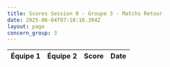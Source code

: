 ```yaml
---
title: Scores Session 0 - Groupe 3 - Matchs Retour
date: 2025-06-04T07:18:16.394Z
layout: page
concern_group: 3
---
```




| Équipe 1 | Équipe 2 | Score | Date |
|----------|----------|-------|------|

